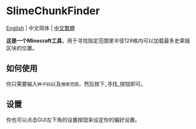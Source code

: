 # SlimeChunkFinder
[English](https://github.com/H4NGH01/SlimeChunkFinder/blob/master/README.md) | 中文简体 | [中文繁體](https://github.com/H4NGH01/SlimeChunkFinder/blob/master/README_ch_t.md)

**这是一个Minecraft工具**，用于寻找指定范围里半径128格内可以加载最多史莱姆区块的位置。

## 如何使用
你只需要输入`种子码`以及`搜索范围`，然后按下_寻找_按钮即可。

## 设置
你也可以点击GUI左下角的设置按钮来设定你的偏好设置。
